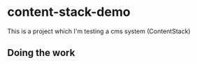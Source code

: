 # content-stack-demo

This is a project which I'm testing a cms system (ContentStack)

## Doing the work
